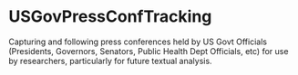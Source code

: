 # USGovPressConfTracking
Capturing and following press conferences held by US Govt Officials (Presidents, Governors, Senators, Public Health Dept Officials, etc) for use by researchers, particularly for future textual analysis.
